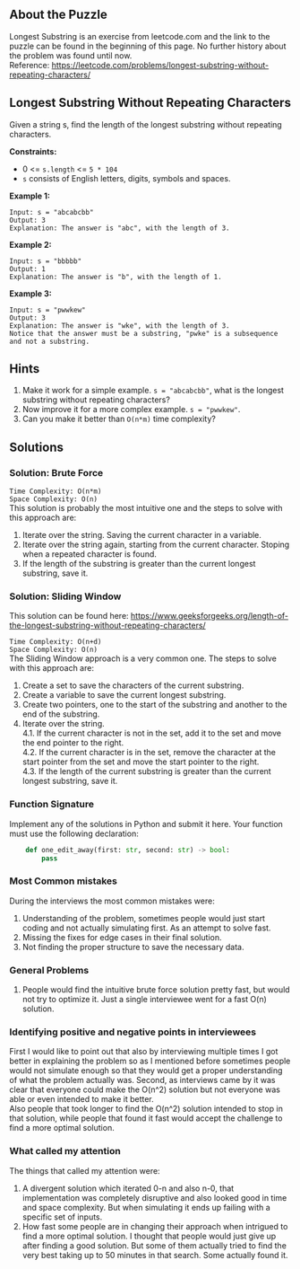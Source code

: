 
## About the Puzzle  
Longest Substring is an exercise from leetcode.com and the link to the puzzle can be found in the beginning of this page. No further history about the problem was found until now.  
Reference: https://leetcode.com/problems/longest-substring-without-repeating-characters/

## Longest Substring Without Repeating Characters  

Given a string s, find the length of the longest substring without repeating characters.  

 
**Constraints:**

- 0 <= `s.length` <= `5 * 104`  
- `s` consists of English letters, digits, symbols and spaces.  

**Example 1:**
```
Input: s = "abcabcbb"
Output: 3
Explanation: The answer is "abc", with the length of 3.  
```

**Example 2:**
```
Input: s = "bbbbb"
Output: 1
Explanation: The answer is "b", with the length of 1.
```

**Example 3:**
```
Input: s = "pwwkew"
Output: 3
Explanation: The answer is "wke", with the length of 3.
Notice that the answer must be a substring, "pwke" is a subsequence and not a substring.  
```

## Hints
1. Make it work for a simple example. `s = "abcabcbb"`, what is the longest substring without repeating characters?  
2. Now improve it for a more complex example. `s = "pwwkew"`.  
3. Can you make it better than `O(n*m)` time complexity?  

## Solutions

### Solution: Brute Force
`Time Complexity: O(n*m)`  
`Space Complexity: O(n)`  
This solution is probably the most intuitive one and the steps to solve with this approach are:  
1. Iterate over the string. Saving the current character in a variable.  
2. Iterate over the string again, starting from the current character. Stoping when a repeated character is found.  
3. If the length of the substring is greater than the current longest substring, save it.  

### Solution: Sliding Window 
This solution can be found here: https://www.geeksforgeeks.org/length-of-the-longest-substring-without-repeating-characters/  

`Time Complexity: O(n+d)`  
`Space Complexity: O(n)`  
The Sliding Window approach is a very common one. The steps to solve with this approach are:  
1. Create a set to save the characters of the current substring.  
2. Create a variable to save the current longest substring.  
3. Create two pointers, one to the start of the substring and another to the end of the substring.  
4. Iterate over the string.  
    4.1. If the current character is not in the set, add it to the set and move the end pointer to the right.  
    4.2. If the current character is in the set, remove the character at the start pointer from the set and move the start pointer to the right.  
    4.3. If the length of the current substring is greater than the current longest substring, save it.  

### Function Signature
Implement any of the solutions in Python and submit it here. Your function must use the following declaration:  

```python
    def one_edit_away(first: str, second: str) -> bool:
        pass
```
### Most Common mistakes
During the interviews the most common mistakes were:  
1. Understanding of the problem, sometimes people would just start coding and not actually simulating first. As an attempt to solve fast.  
2. Missing the fixes for edge cases in their final solution.  
3. Not finding the proper structure to save the necessary data.  

### General Problems
1. People would find the intuitive brute force solution pretty fast, but would not try to optimize it. Just a single interviewee went for a fast O(n) solution.  

### Identifying positive and negative points in interviewees
First I would like to point out that also by interviewing multiple times I got better in explaining the problem so as I mentioned before sometimes people would not simulate enough so that they would get a proper understanding of what the problem actually was. Second, as interviews came by it was clear that everyone could make the O(n^2) solution but not everyone was able or even intended to make it better.    
Also people that took longer to find the O(n^2) solution intended to stop in that solution, while people that found it fast would accept the challenge to find a more optimal solution.  

### What called my attention
The things that called my attention were:  
1. A divergent solution which iterated 0-n and also n-0, that implementation was completely disruptive and also looked good in time and space complexity. But when simulating it ends up failing with a specific set of inputs.  
2. How fast some people are in changing their approach when intrigued to find a more optimal solution. I thought that people would just give up after finding a good solution. But some of them actually tried to find the very best taking up to 50 minutes in that search. Some actually found it.  
